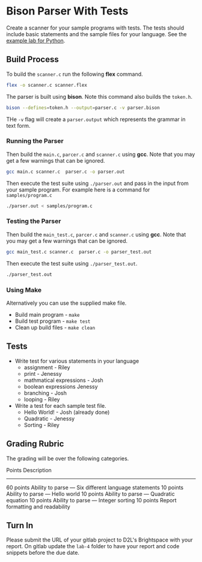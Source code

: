 # Bison Parser With Tests

Create a scanner for your sample programs with tests.
The tests should include basic statements and the sample files for your language.
See the [example lab for Python](https://gitlab.cs.wallawalla.edu/cptr354/language-interpreter-lab-python).

## Build Process

To build the `scanner.c` run the following **flex** command.

```sh
flex -o scanner.c scanner.flex
```

The parser is built using **bison**.
Note this command also builds the `token.h`.

```sh
bison --defines=token.h --output=parser.c -v parser.bison
```

THe `-v` flag will create a `parser.output` which represents the grammar in text form.

### Running the Parser

Then build the `main.c`, `parcer.c` and `scanner.c` using **gcc**.
Note that you may get a few warnings that can be ignored.

```sh
gcc main.c scanner.c  parser.c -o parser.out
```

Then execute the test suite using `./parser.out` and pass in the input from your sample program.
For example here is a command for `samples/program.c`

```sh
./parser.out < samples/program.c
```

### Testing the Parser

Then build the `main_test.c`, `parcer.c` and `scanner.c` using **gcc**.
Note that you may get a few warnings that can be ignored.

```sh
gcc main_test.c scanner.c  parser.c -o parser_test.out
```

Then execute the test suite using `./parser_test.out`.

```sh
./parser_test.out
```

### Using Make

Alternatively you can use the supplied make file.

- Build main program - `make`
- Build test program - `make test`
- Clean up build files - `make clean`

## Tests

- Write test for various statements in your language
  - assignment - Riley
  - print - Jenessy
  - mathmatical expressions - Josh
  - boolean expressions Jenessy
  - branching - Josh
  - looping - Riley
- Write a test for each sample test file.
  - Hello World! - Josh (already done)
  - Quadratic - Jenessy
  - Sorting - Riley

## Grading Rubric

The grading will be over the following categories.

Points Description

---

60 points Ability to parse — Six different language statements
10 points Ability to parse — Hello world
10 points Ability to parse — Quadratic equation
10 points Ability to parse — Integer sorting
10 points Report formatting and readability

## Turn In

Please submit the URL of your gitlab project to D2L's Brightspace with your report.
On gitlab update the `lab-4` folder to have your report and code snippets before the due date.
